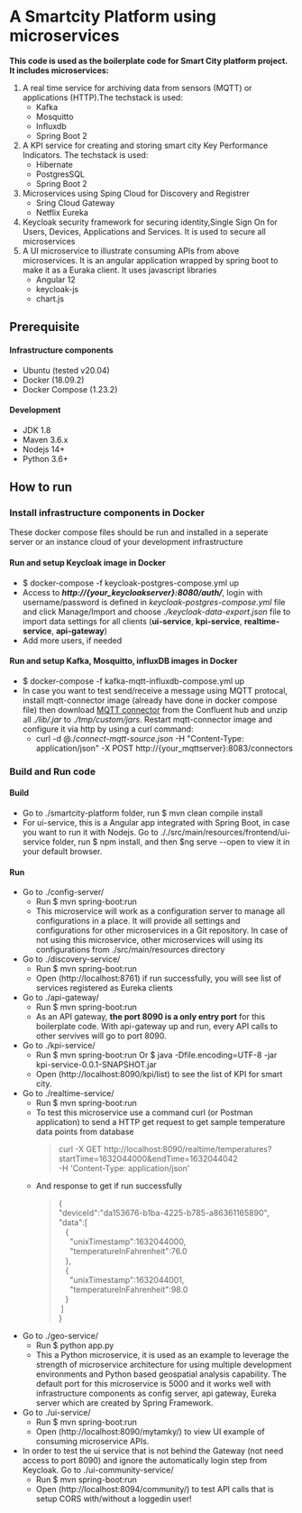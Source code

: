 # A Smartcity Platform using microservices
**This code is used as the boilerplate code for Smart City platform project. It includes microservices:**
 1. A real time service for archiving data from sensors (MQTT) or applications (HTTP).The techstack is used:
    * Kafka
    * Mosquitto
    * Influxdb
    * Spring Boot 2
 1. A KPI service for creating and storing smart city Key Performance Indicators. The techstack is used:
    * Hibernate
    * PostgresSQL
    * Spring Boot 2
 1. Microservices using Sping Cloud for Discovery and Registrer
    * Sring Cloud Gateway
    * Netflix Eureka
 1. Keycloak security framework for securing identity,Single Sign On for Users, Devices, Applications and Services. It is used to secure all microservices  
 1. A UI microservice to illustrate consuming APIs from above microservices. It is an angular application wrapped by spring boot to make it as a Euraka client. It uses javascript libraries
    * Angular 12
    * keycloak-js
    * chart.js   
 
## Prerequisite
#### Infrastructure components
- Ubuntu (tested v20.04) 
- Docker (18.09.2)
- Docker Compose (1.23.2) 

#### Development
- JDK 1.8 
- Maven 3.6.x
- Nodejs 14+
- Python 3.6+

## How to run
### Install infrastructure components in Docker
These docker compose files should be run and installed in a seperate server or an instance cloud of your development infrastructure 
#### Run and setup Keycloak image in Docker
- $ docker-compose -f keycloak-postgres-compose.yml up
- Access to ***http://{your_keycloakserver}:8080/auth/***, login with username/password is defined in *keycloak-postgres-compose.yml* file and click Manage/Import and choose *./keycloak-data-export.json* file to import data settings for all clients (**ui-service**, **kpi-service**, **realtime-service**, **api-gateway**)
- Add more users, if needed
#### Run and setup Kafka, Mosquitto, influxDB images in Docker
- $ docker-compose -f kafka-mqtt-influxdb-compose.yml up
- In case you want to test send/receive a message using MQTT protocal, install mqtt-connector image (already have done in docker compose file) then download [MQTT connector](https://www.confluent.io/hub/) from the Confluent hub and unzip all *./lib/.jar* to *./tmp/custom/jars*. Restart mqtt-connector image and configure it via http by using a curl command:
   * curl -d @./*connect-mqtt-source.json* -H "Content-Type: application/json" -X POST http://{your_mqttserver}:8083/connectors 

### Build and Run code 
#### Build
- Go to ./smartcity-platform folder, run $ mvn clean compile install
- For ui-service, this is a Angular app integrated with Spring Boot, in case you want to run it with Nodejs. Go to ././src/main/resources/frontend/ui-service folder, run  $ npm install, and then $ng serve --open to view it in your default browser.
#### Run
- Go to ./config-server/ 
   * Run $ mvn spring-boot:run
   * This microservice will work as a configuration server to manage all configurations in a place. It will provide all settings and configurations for other microservices in a Git repository. In case of not using this microservice, other microservices will using its configurations from ./src/main/resources directory
- Go to ./discovery-service/ 
   * Run $ mvn spring-boot:run
   * Open (http://localhost:8761) if run successfully, you will see list of services registered as Eureka clients
- Go to ./api-gateway/ 
   * Run $ mvn spring-boot:run 
   * As an API gateway, **the port 8090 is a only entry port** for this boilerplate code. With api-gateway up and run, every API calls to other servives will go to port 8090.
- Go to ./kpi-service/
   * Run $ mvn spring-boot:run Or $ java -Dfile.encoding=UTF-8 -jar kpi-service-0.0.1-SNAPSHOT.jar
   * Open (http://localhost:8090/kpi/list) to see the list of KPI for smart city. 
- Go to ./realtime-service/
   * Run $ mvn spring-boot:run 
   * To test this microservice use a command curl (or Postman application) to send a HTTP get request to get sample temperature data points from database
     > curl -X GET http://localhost:8090/realtime/temperatures?startTime=1632044000&endTime=1632044042  \
  -H 'Content-Type: application/json' 
   * And response to get if run successfully
     > {\
   "deviceId":"da153676-b1ba-4225-b785-a86361165890",\
   "data":[\
       &nbsp;&nbsp; {\
          &nbsp;&nbsp;&nbsp;&nbsp; "unixTimestamp":1632044000,\
          &nbsp;&nbsp;&nbsp;&nbsp; "temperatureInFahrenheit":76.0\
       &nbsp;&nbsp; },\
       &nbsp;&nbsp; {\
          &nbsp;&nbsp;&nbsp;&nbsp; "unixTimestamp":1632044001,\
          &nbsp;&nbsp;&nbsp;&nbsp; "temperatureInFahrenheit":98.0\
      &nbsp;&nbsp;  }\
   &nbsp;]\
}
- Go to ./geo-service/ 
   * Run $ python app.py 
   * This a Python microservice, it is used as an example to leverage the strength of microservice architecture for using multiple development environments and Python based geospatial analysis capability. The default port for this microservice is 5000 and it works well with infrastructure components as config server, api gateway, Eureka server which are created by Spring Framework. 
- Go to ./ui-service/
   * Run $ mvn spring-boot:run
   * Open (http://localhost:8090/mytamky/) to view UI example of consuming microservice APIs.
- In order to test the ui service that is not behind the Gateway (not need access to port 8090) and ignore the automatically login step from Keycloak. Go to ./ui-community-service/ 
   * Run $ mvn spring-boot:run 
   * Open (http://localhost:8094/community/) to test API calls that is setup CORS with/without a loggedin user!
